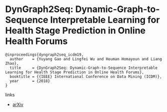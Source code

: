 # DynGraph2Seq: Dynamic-Graph-to-Sequence Interpretable Learning for Health Stage Prediction in Online Health Forums

```
@inproceedings{dyngraph2seq_icdm19,
  author    = {Yuyang Gao and Lingfei Wu and Houman Homayoun and Liang Zhao},
  title     = {DynGraph2Seq: Dynamic-Graph-to-Sequence Interpretable Learning for Health Stage Prediction in Online Health Forums},
  booktitle = {{IEEE} International Conference on Data Mining (ICDM)},
  year      = {2018}
}
```

links
- [arXiv](https://arxiv.org/abs/1908.08497)
